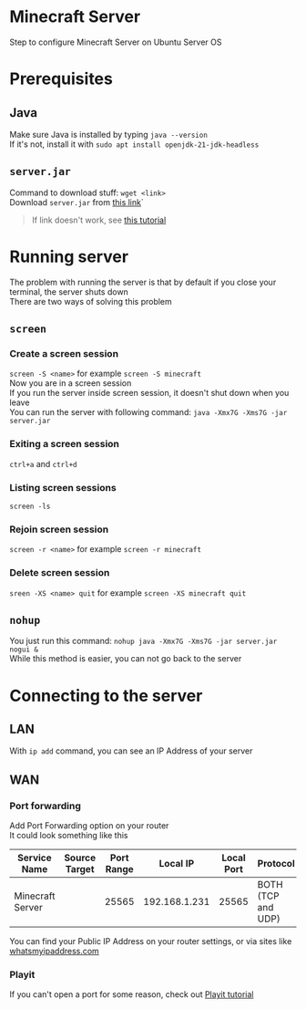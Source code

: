 # Minecraft Server
Step to configure Minecraft Server on Ubuntu Server OS  

# Prerequisites 
## Java
Make sure Java is installed by typing `java --version`  
If it's not, install it with `sudo apt install openjdk-21-jdk-headless`  

## `server.jar`
Command to download stuff: `wget <link>`  
Download `server.jar` from [this link](https://piston-data.mojang.com/v1/objects/450698d1863ab5180c25d7c804ef0fe6369dd1ba/server.jar)` 
> If link doesn't work, see [this tutorial](https://www.minecraft.net/en-us/download/server) 

# Running server
The problem with running the server is that by default if you close your terminal, the server shuts down  
There are two ways of solving this problem  
## `screen`
### Create a screen session
`screen -S <name>`  for example `screen -S minecraft`  
Now you are in a screen session  
If you run the server inside screen session, it doesn't shut down when you leave  
You can run the server with following command: `java -Xmx7G -Xms7G -jar server.jar`  
### Exiting a screen session
`ctrl+a` and `ctrl+d`  
### Listing screen sessions
`screen -ls`
### Rejoin screen session
`screen -r <name>` for example `screen -r minecraft`
### Delete screen session
`sreen -XS <name> quit` for example `screen -XS minecraft quit`

## `nohup`
You just run this command: `nohup java -Xmx7G -Xms7G -jar server.jar nogui &`  
While this method is easier, you can not go back to the server  

# Connecting to the server
## LAN
With `ip add` command, you can see an IP Address of your server  

## WAN
### Port forwarding
Add Port Forwarding option on your router  
It could look something like this  

| Service Name     | Source Target | Port Range | Local IP      | Local Port | Protocol           |
| ---------------- | ------------- | ---------- | ------------- | ---------- | ------------------ |
| Minecraft Server |               | 25565      | 192.168.1.231 | 25565      | BOTH (TCP and UDP) |
You can find your Public IP Address on your router settings, or via sites like [whatsmyipaddress.com](https://whatismyipaddress.com/)  

### Playit
If you can't open a port for some reason, check out [Playit tutorial](./Playit.md)
